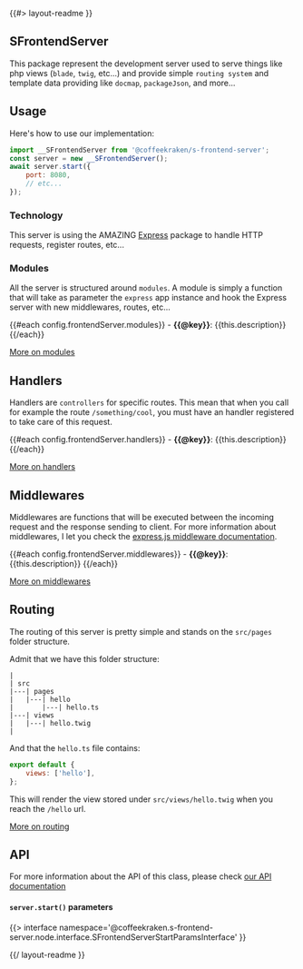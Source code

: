 <!--
/**
 * @name            README
 * @namespace       doc
 * @type            Markdown
 * @platform        md
 * @status          stable
 * @menu            Documentation           /doc/readme
 *
 * @since           2.0.0
 * @author    Olivier Bossel <olivier.bossel@gmail.com> (https://coffeekraken.io)
 */
-->

{{#> layout-readme }}

## SFrontendServer

This package represent the development server used to serve things like php views (`blade`, `twig`, etc...) and provide simple `routing system` and template data providing like `docmap`, `packageJson`, and more...

## Usage

Here's how to use our implementation:

```js
import __SFrontendServer from '@coffeekraken/s-frontend-server';
const server = new __SFrontendServer();
await server.start({
    port: 8080,
    // etc...
});
```

### Technology

This server is using the AMAZING [Express](https://expressjs.com/) package to handle HTTP requests, register routes, etc...

### Modules

All the server is structured around `modules`. A module is simply a function that will take as parameter the `express` app instance and hook the Express server with new middlewares, routes, etc...

{{#each config.frontendServer.modules}} - **{{@key}}**: {{this.description}}
{{/each}}

[More on modules](/doc/servers/modules)

## Handlers

Handlers are `controllers` for specific routes. This mean that when you call for example the route `/something/cool`, you must have an handler registered to take care of this request.

{{#each config.frontendServer.handlers}} - **{{@key}}**: {{this.description}}
{{/each}}

[More on handlers](/doc/servers/handlers)

## Middlewares

Middlewares are functions that will be executed between the incoming request and the response sending to client. For more information about middlewares, I let you check the [express.js middleware documentation](https://expressjs.com/en/guide/using-middleware.html).

{{#each config.frontendServer.middlewares}} - **{{@key}}**: {{this.description}}
{{/each}}

[More on middlewares](/doc/servers/middlewares)

## Routing

The routing of this server is pretty simple and stands on the `src/pages` folder structure.

Admit that we have this folder structure:

```shell
|
| src
|---| pages
|   |---| hello
|       |---| hello.ts
|---| views
|   |---| hello.twig
|
```

And that the `hello.ts` file contains:

```js
export default {
    views: ['hello'],
};
```

This will render the view stored under `src/views/hello.twig` when you reach the `/hello` url.

[More on routing](/doc/routing/overview)

## API

For more information about the API of this class, please check [our API documentation](/api/@coffeekraken.s-frontend-server.node.SFrontendServer)

#### `server.start()` parameters

{{> interface namespace='@coffeekraken.s-frontend-server.node.interface.SFrontendServerStartParamsInterface' }}

{{/ layout-readme }}
